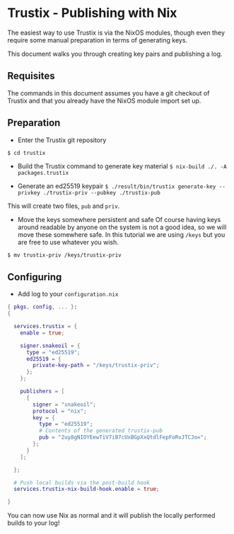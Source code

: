 # Trustix - Publishing with Nix

The easiest way to use Trustix is via the NixOS modules, though even they require some manual preparation in terms of generating keys.

This document walks you through creating key pairs and publishing a log.

## Requisites

The commands in this document assumes you have a git checkout of Trustix and that you already have the NixOS module import set up.

## Preparation

- Enter the Trustix git repository
``` sh
$ cd trustix
```

- Build the Trustix command to generate key material
`$ nix-build ./. -A packages.trustix`

- Generate an ed25519 keypair
`$ ./result/bin/trustix generate-key --privkey ./trustix-priv --pubkey ./trustix-pub`

This will create two files, `pub` and `priv`.

- Move the keys somewhere persistent and safe
Of course having keys around readable by anyone on the system is not a good idea, so we will move these somewhere safe.
In this tutorial we are using `/keys` but you are free to use whatever you wish.

`$ mv trustix-priv /keys/trustix-priv`

## Configuring

- Add log to your `configuration.nix`
``` nix
{ pkgs, config, ... }:
{

  services.trustix = {
    enable = true;

    signer.snakeoil = {
      type = "ed25519";
      ed25519 = {
        private-key-path = "/keys/trustix-priv";
      };
    };

    publishers = [
      {
        signer = "snakeoil";
        protocol = "nix";
        key = {
          type = "ed25519";
          # Contents of the generated trustix-pub
          pub = "2uy8gNIOYEewTiV7iB7cUxBGpXxQtdlFepFoRvJTCJo=";
        };
      }
    ];

  };

  # Push local builds via the post-build hook
  services.trustix-nix-build-hook.enable = true;

}
```

You can now use Nix as normal and it will publish the locally performed builds to your log!
